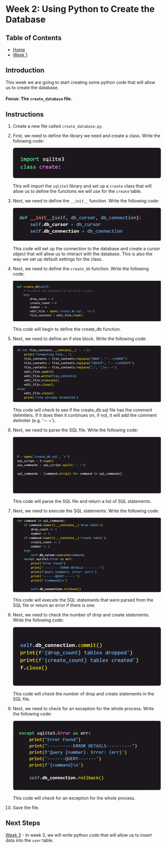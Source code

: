 # Week 2: Using Python to Create the Database

## Table of Contents

- [Home](../README.md)
- [Week 1](../week1/README.md)



## Introduction

This week we are going to start creating some python code that will allow us to create the database.

#### Focus: The `create_database` file.

## Instructions

1. Create a new file called `create_database.py`.

2. First, we need to define the library we need and create a class. Write the following code: 

    <!-- Image of code here -->
    ![import_and_class](import_class.png)

    This will import the `sqlite3` library and set up a `create` class that will allow us to define the functions we will use for the `create` table.

3. Next, we need to define the `__init__` function. Write the following code:

    <!-- Image of code here -->
    ![init](_init_.png)

    This code will set up the connection to the database and create a cursor object that will allow us to interact with the database. This is also the way we set up default settings for the class.

4. Next, we need to define the `create_db` function. Write the following code:

    <!-- Image of code here -->
    ![formatlist](create_db_try.png)

    This code will begin to define the create_db function.

5. Next, we need to define an if else block. Write the following code:

    <!-- Image of code here -->
    ![createcreate](try_if_block.png)

    This code will check to see if the create_db.sql file has the comment delimiters. If it does then it continues on, if not, it will add the comment delimiter (e.g. '-- ~').

6. Next, we need to parse the SQL file. Write the following code:

    <!-- Image of code here -->
    ![parsefile](file_parse.png)

    This code will parse the SQL file and return a list of SQL statements.

7. Next, we need to execute the SQL statements. Write the following code:
    
    <!-- Image of code here -->
    ![executestatements](for_loop.png)

    This code will execute the SQL statements that were parsed from the SQL file or return an error if there is one.

8. Next, we need to check the number of drop and create statements. Write the following code:

    <!-- Image of code here -->
    ![checkstatements](drop_create_count.png)

    This code will check the number of drop and create statements in the SQL file.

9. Next, we need to check for an exception for the whole process. Write the following code:

    <!-- Image of code here -->
    ![exception](create_db_except.png)

    This code will check for an exception for the whole process.
10. Save the file.

## Next Steps

[Week 3](../week3/README.md) - In week 3, we will write python code that will allow us to insert data into the `user` table. 
